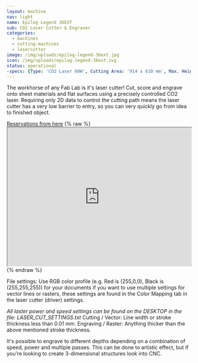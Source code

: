 ```yaml
---
layout: machine
nav: light
name: Epilog Legend 36EXT
sub: CO2 Laser Cutter & Engraver
categories:
  - machines
  - cutting-machines
  - lasercutter
image: /img/uploads/epilog-legend-36ext.jpg
icon: /img/uploads/epilog-legend-36ext.svg
status: operational
-specs: {Type: 'CO2 Laser 60W', Cutting Area: '914 x 610 mm', Max. Height: '305 mm', Materials: 'Acrylic, Solid Wood, Plywood, MDF, Paper, Cardboard, Leather, Fabrics, (*Ceramic, *Metal *Engraving only)', File Formats: '.ai .cdr .pdf .svg', Software: 'CorelDRAW', 'Illustrator', 'Inkscape'}
---
```


The workhorse of any Fab Lab is it's laser cutter! Cut, score and engrave onto sheet materials and flat surfaces using a precisely controlled CO2 laser. Requiring only 2D data to control the cutting path means the laser cutter has a very low barrier to entry, so you can very quickly go from idea to finished object.

[Reservations from here](https://takeout.aalto.fi/606026)
{% raw %} <iframe src="https://takeout.aalto.fi/embed/606026" width="100%" height="380"></iframe> {% endraw %}

File settings:
Use RGB color profile (e.g. Red is (255,0,0), Black is (255,255,255)) for your documents if you want to use multiple settings for vector lines or rasters, these settings are found in the Color Mapping tab in the laser cutter (driver) settings.

*All laster power and speed settings can be found on the DESKTOP in the file: LASER_CUT_SETTINGS.txt*
Cutting / Vector: Line width or stroke thickness less than 0.01 mm.
Engraving / Raster: Anything thicker than the above mentioned stroke thickness.

It's possible to engrave to different depths depending on a combination of speed, power and multiple passes. This can be done to artistic effect, but if you're looking to create 3-dimensional structures look into CNC. 


